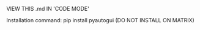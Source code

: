 VIEW THIS .md IN 'CODE MODE'

Installation command: pip install pyautogui 
(DO NOT INSTALL ON MATRIX)
                      
